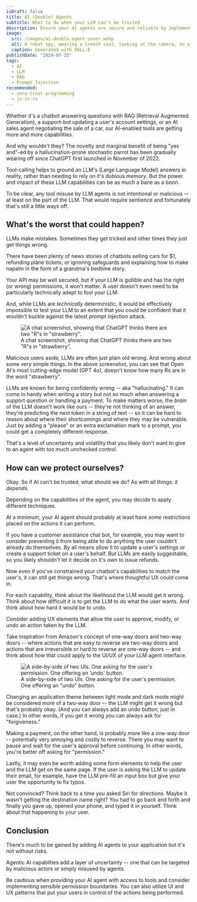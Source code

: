 ```yaml
---
isDraft: false
title: AI (Double) Agents
subtitle: What to do when your LLM can't be trusted
description: Ensure your AI agents are secure and reliable by implementing sensible restrictions, permission boundaries, and thoughtful UX to mitigate risks associated with LLM errors and vulnerabilities.
image:
  src: /images/ai-double-agent-cover.webp
  alt: A robot spy, wearing a trench coat, looking at the camera, on a gray city street, surrounded by people.
  caption: Generated with DALL-E
publishDate: "2024-07-25"
tags:
  - AI
  - LLM
  - RAG
  - Prompt Injection
recommended:
  - zero-trust-programming
  - js-in-rs
---
```


Whether it's a chatbot answering questions with RAG (Retrieval Augmented Generation), a support-bot updating a user's account settings, or an AI sales agent negotiating the sale of a car, our AI-enabled tools are getting more and more capabilities.

And why wouldn't they? The novelty and marginal benefit of being "yes and"-ed by a hallucination-prone stochastic parrot has been gradually wearing off since ChatGPT first launched in November of 2022.

Tool-calling helps to ground an LLM's (Large Language Model) answers in reality, rather than needing to rely on it's dubious _memory_. But the power and impact of these LLM capabilities can be as much a bane as a boon.

To be clear, any tool misuse by LLM agents is not intentional or malicious -- at least on the part of the LLM. That would require sentience and fortunately that's still a little ways off.

## What's the worst that could happen?

LLMs make mistakes. Sometimes they get tricked and other times they just get things wrong.

There have been plenty of news stories of chatbots selling cars for $1, refunding plane tickets, or ignoring safeguards and explaining how to make napalm in the form of a grandma's bedtime story.

Your API may be well secured, but if your LLM is gullible and has the right (or wrong) permissions, it won't matter. A user doesn't even need to be particularly technically adept to fool your LLM.

And, while LLMs are _technically_ deterministic, it would be effectively impossible to test your LLM to an extent that you could be confident that it wouldn't buckle against the latest prompt injection attack.

<figure>
  <img src="/images/ada-chatgpt-count-rs-in-strawberry.png" alt='A chat screenshot, showing that ChatGPT thinks there are two "R"s in "strawberry".' />
  <figcaption>
    A chat screenshot, showing that ChatGPT thinks there are two "R"s in "strawberry".
  </figcaption>
</figure>

Malicious users aside, LLMs are often just plain old wrong. And wrong about some very simple things. In the above screenshot, you can see that Open AI's most cutting-edge model (GPT 4o), doesn't know how many Rs are in the word "strawberry".

LLMs are known for being confidently wrong -- aka "hallucinating." It can come in handy when writing a story but not so much when answering a support question or handling a payment. To make matters worse, the _brain_ of the LLM doesn't work like ours -- they're not thinking of an answer, they're predicting the next token in a string of text -- so it can be hard to reason about where their shortcomings and where they may be vulnerable. Just by adding a "please" or an extra exclamation mark to a prompt, you could get a completely different response.

That's a level of uncertainty and volatility that you likely don't want to give to an agent with too much unchecked control.

## How can we protect ourselves?

Okay. So if AI can't be trusted, what should we do? As with all things: _it depends_.

Depending on the capabilities of the agent, you may decide to apply different techniques.

At a minimum, your AI agent should probably at least have _some_ restrictions placed on the actions it can perform.

If you have a customer assistance chat bot, for example, you may want to consider preventing it from being able to do anything the user couldn't already do themselves. By all means allow it to update a user's settings or create a support ticket on a user's behalf. But LLMs are easily suggestable, so you likely shouldn't let it decide on it's own to issue refunds.

Now even if you've constrained your chatbot's capabilities to match the user's, it can still get things wrong. That's where thoughtful UX could come in.

For each capability, think about the likelihood the LLM would get it wrong. Think about how difficult it is to get the LLM to do what the user wants. And think about how hard it would be to undo.

Consider adding UX elements that allow the user to approve, modify, or undo an action taken by the LLM.

Take inspiration from Amazon's concept of one-way doors and two-way doors -- where actions that are easy to reverse are two-way doors and actions that are irreversible or hard to reverse are one-way doors -- and think about how that could apply to the UI/UX of your LLM agent interface.

<figure>
  <img src="/images/ada-permission-vs-forgiveness.png" alt="A side-by-side of two UIs. One asking for the user's permission. One offering an 'undo' button." />
  <figcaption>
    A side-by-side of two UIs. One asking for the user's permission. One offering an "undo" button.
  </figcaption>
</figure>

Changing an application theme between light mode and dark mode might be considered more of a two-way door -- the LLM might get it wrong but that's probably okay. (And you can always add an undo button, just in case.) In other words, if you get it wrong you can always ask for "forgiveness."

Making a payment, on the other hand, is probably more like a one-way door -- potentially very annoying and costly to reverse. There you may want to pause and wait for the user's approval before continuing. In other words, you're better off asking for "permission."

Lastly, it may even be worth adding some form elements to help the user and the LLM get on the same page. If the user is asking the LLM to update their email, for example, have the LLM pre-fill an input box but give your user the opportunity to fix typos.

Not convinced? Think back to a time you asked Siri for directions. Maybe it wasn't getting the destination name right? You had to go back and forth and finally you gave up, opened your phone, and typed it in yourself. Think about that happening to your user.

## Conclusion

There's much to be gained by adding AI agents to your application but it's not without risks.

Agentic AI capablities add a layer of uncertainty -- one that can be targeted by malicious actors or simply misused by agents.

Be cautious when providing your AI agent with access to tools and consider implementing sensible permission boundaries. You can also utilize UI and UX patterns that put your users in control of the actions being performed.
